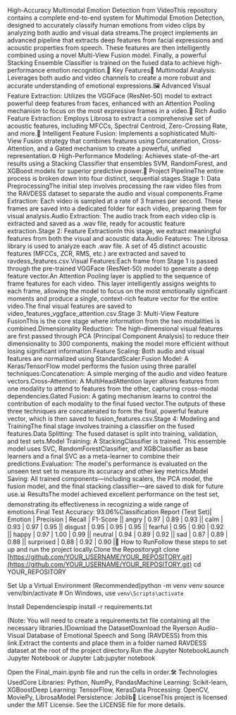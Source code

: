 High-Accuracy Multimodal Emotion Detection from VideoThis repository contains a complete end-to-end system for Multimodal Emotion Detection, designed to accurately classify human emotions from video clips by analyzing both audio and visual data streams.The project implements an advanced pipeline that extracts deep features from facial expressions and acoustic properties from speech. These features are then intelligently combined using a novel Multi-View Fusion model. Finally, a powerful Stacking Ensemble Classifier is trained on the fused data to achieve high-performance emotion recognition.🌟 Key Features🧠 Multimodal Analysis: Leverages both audio and video channels to create a more robust and accurate understanding of emotional expressions.🖼️ Advanced Visual Feature Extraction: Utilizes the VGGFace (ResNet-50) model to extract powerful deep features from faces, enhanced with an Attention Pooling mechanism to focus on the most expressive frames in a video.🎵 Rich Audio Feature Extraction: Employs Librosa to extract a comprehensive set of acoustic features, including MFCCs, Spectral Centroid, Zero-Crossing Rate, and more.🔗 Intelligent Feature Fusion: Implements a sophisticated Multi-View Fusion strategy that combines features using Concatenation, Cross-Attention, and a Gated mechanism to create a powerful, unified representation.⚙️ High-Performance Modeling: Achieves state-of-the-art results using a Stacking Classifier that ensembles SVM, RandomForest, and XGBoost models for superior predictive power.🔬 Project PipelineThe entire process is broken down into four distinct, sequential stages.Stage 1: Data PreprocessingThe initial step involves processing the raw video files from the RAVDESS dataset to separate the audio and visual components.Frame Extraction: Each video is sampled at a rate of 3 frames per second. These frames are saved into a dedicated folder for each video, preparing them for visual analysis.Audio Extraction: The audio track from each video clip is extracted and saved as a .wav file, ready for acoustic feature extraction.Stage 2: Feature ExtractionIn this stage, we extract meaningful features from both the visual and acoustic data.Audio Features: The Librosa library is used to analyze each .wav file. A set of 45 distinct acoustic features (MFCCs, ZCR, RMS, etc.) are extracted and saved to ravdess_features.csv.Visual Features:Each frame from Stage 1 is passed through the pre-trained VGGFace (ResNet-50) model to generate a deep feature vector.An Attention Pooling layer is applied to the sequence of frame features for each video. This layer intelligently assigns weights to each frame, allowing the model to focus on the most emotionally significant moments and produce a single, context-rich feature vector for the entire video.The final visual features are saved to video_features_vggface_attention.csv.Stage 3: Multi-View Feature FusionThis is the core stage where information from the two modalities is combined.Dimensionality Reduction: The high-dimensional visual features are first passed through PCA (Principal Component Analysis) to reduce their dimensionality to 300 components, making the model more efficient without losing significant information.Feature Scaling: Both audio and visual features are normalized using StandardScaler.Fusion Model: A Keras/TensorFlow model performs the fusion using three parallel techniques:Concatenation: A simple merging of the audio and video feature vectors.Cross-Attention: A MultiHeadAttention layer allows features from one modality to attend to features from the other, capturing cross-modal dependencies.Gated Fusion: A gating mechanism learns to control the contribution of each modality to the final fused vector.The outputs of these three techniques are concatenated to form the final, powerful feature vector, which is then saved to fusion_features.csv.Stage 4: Modeling and TrainingThe final stage involves training a classifier on the fused features.Data Splitting: The fused dataset is split into training, validation, and test sets.Model Training: A StackingClassifier is trained. This ensemble model uses SVC, RandomForestClassifier, and XGBClassifier as base learners and a final SVC as a meta-learner to combine their predictions.Evaluation: The model's performance is evaluated on the unseen test set to measure its accuracy and other key metrics.Model Saving: All trained components—including scalers, the PCA model, the fusion model, and the final stacking classifier—are saved to disk for future use.📊 ResultsThe model achieved excellent performance on the test set, demonstrating its effectiveness in recognizing a wide range of emotions.Final Test Accuracy: 93.06%Classification Report (Test Set)| Emotion | Precision | Recall | F1-Score || angry | 0.97 | 0.89 | 0.93 || calm | 0.93 | 0.97 | 0.95 || disgust | 0.95 | 0.95 | 0.95 || fearful | 0.95 | 0.90 | 0.92 || happy | 0.97 | 1.00 | 0.99 || neutral | 0.94 | 0.89 | 0.92 || sad | 0.87 | 0.89 | 0.88 || surprised | 0.88 | 0.92 | 0.90 |🚀 How to RunFollow these steps to set up and run the project locally.Clone the Repositorygit clone [https://github.com/YOUR_USERNAME/YOUR_REPOSITORY.git](https://github.com/YOUR_USERNAME/YOUR_REPOSITORY.git)
cd YOUR_REPOSITORY

Set Up a Virtual Environment (Recommended)python -m venv venv
source venv/bin/activate  # On Windows, use `venv\Scripts\activate`

Install Dependenciespip install -r requirements.txt

(Note: You will need to create a requirements.txt file containing all the necessary libraries.)Download the DatasetDownload the Ryerson Audio-Visual Database of Emotional Speech and Song (RAVDESS) from this link.Extract the contents and place them in a folder named RAVDESS dataset at the root of the project directory.Run the Jupyter NotebookLaunch Jupyter Notebook or Jupyter Lab:jupyter notebook

Open the Final_main.ipynb file and run the cells in order.🛠️ Technologies UsedCore Libraries: Python, NumPy, PandasMachine Learning: Scikit-learn, XGBoostDeep Learning: TensorFlow, KerasData Processing: OpenCV, MoviePy, LibrosaModel Persistence: Joblib📜 LicenseThis project is licensed under the MIT License. See the LICENSE file for more details.

